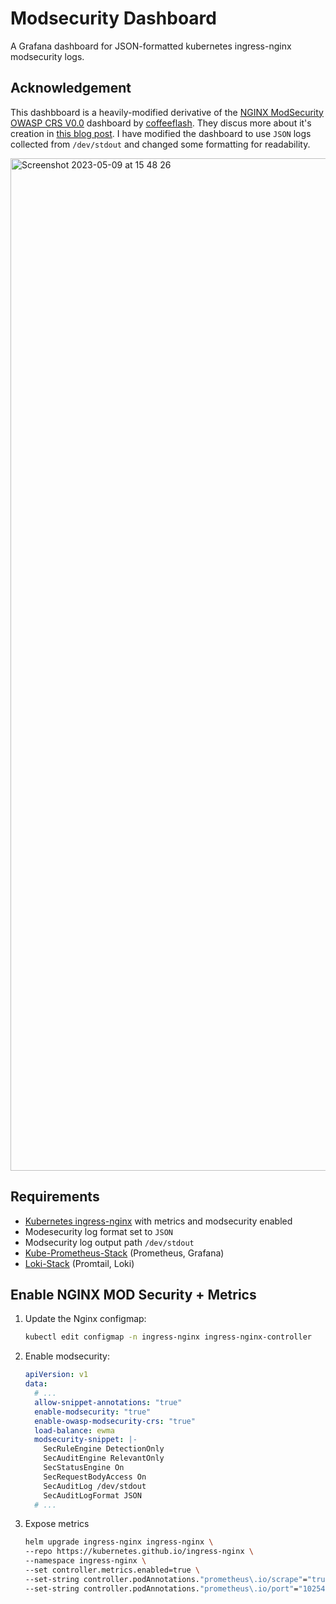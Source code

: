 # Modsecurity Dashboard

A Grafana dashboard for JSON-formatted kubernetes ingress-nginx modsecurity logs.  

## Acknowledgement 

This dashbboard is a heavily-modified derivative of the [NGINX ModSecurity OWASP CRS V0.0](https://grafana.com/grafana/dashboards/15495-nginx-modsecurity-owasp-crs-v0-0/) dashboard by [coffeeflash](https://github.com/coffeeflash). They discus more about it's creation in [this blog post](https://tobisyurt.net/modsecurity-nginx). I have modified the dashboard to use `JSON` logs collected from `/dev/stdout` and changed some formatting for readability.

<img width="1620" alt="Screenshot 2023-05-09 at 15 48 26" src="https://github.com/cloudymax/modsecurity-dashboard/assets/84841307/5b203267-6fc1-48fe-b141-cb4c8f47cda1">

## Requirements

- [Kubernetes ingress-nginx](https://github.com/kubernetes/ingress-nginx) with metrics and modsecurity enabled
- Modesecurity log format set to `JSON`
- Modsecurity log output path `/dev/stdout`
- [Kube-Prometheus-Stack](https://github.com/prometheus-community/helm-charts/tree/main/charts/kube-prometheus-stack) (Prometheus, Grafana)
- [Loki-Stack](https://github.com/grafana/helm-charts/tree/main/charts/loki-stack) (Promtail, Loki)

## Enable NGINX MOD Security + Metrics

1. Update the Nginx configmap:

    ```bash
    kubectl edit configmap -n ingress-nginx ingress-nginx-controller
    ```

2. Enable modsecurity:

    ```yaml
    apiVersion: v1
    data:
      # ...
      allow-snippet-annotations: "true"
      enable-modsecurity: "true"
      enable-owasp-modsecurity-crs: "true"
      load-balance: ewma
      modsecurity-snippet: |-
        SecRuleEngine DetectionOnly
        SecAuditEngine RelevantOnly
        SecStatusEngine On
        SecRequestBodyAccess On
        SecAuditLog /dev/stdout
        SecAuditLogFormat JSON
      # ...
    ```

3. Expose metrics

    ```bash
    helm upgrade ingress-nginx ingress-nginx \
    --repo https://kubernetes.github.io/ingress-nginx \
    --namespace ingress-nginx \
    --set controller.metrics.enabled=true \
    --set-string controller.podAnnotations."prometheus\.io/scrape"="true" \
    --set-string controller.podAnnotations."prometheus\.io/port"="10254"
    ```
